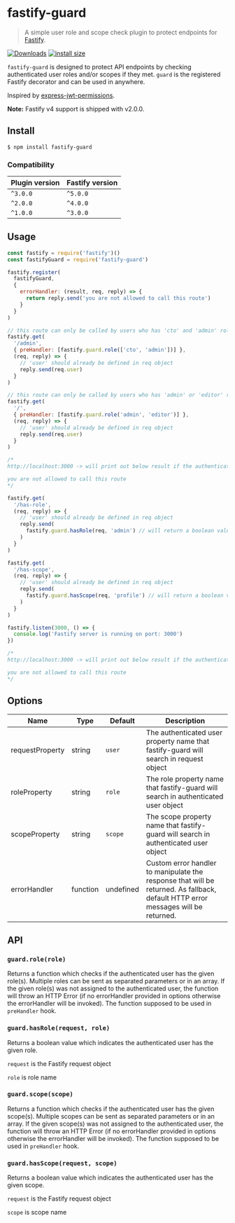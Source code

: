 # fastify-guard
> A simple user role and scope check plugin to protect endpoints for [Fastify](https://github.com/fastify/fastify).

[![Downloads](https://img.shields.io/npm/dm/fastify-guard.svg)](https://npmjs.com/fastify-guard)
[![install size](https://packagephobia.com/badge?p=fastify-guard)](https://packagephobia.com/result?p=fastify-guard)

`fastify-guard` is designed to protect API endpoints by checking authenticated user roles and/or scopes if they met. `guard` is the registered Fastify decorator and can be used in anywhere.

Inspired by [express-jwt-permissions](https://github.com/MichielDeMey/express-jwt-permissions).

**Note:** Fastify v4 support is shipped with v2.0.0.

## Install
```
$ npm install fastify-guard
```

### Compatibility

| Plugin version | Fastify version |
| -------------- |---------------- |
| `^3.0.0`       | `^5.0.0`        |
| `^2.0.0`       | `^4.0.0`        |
| `^1.0.0`       | `^3.0.0`        |

## Usage

```js
const fastify = require('fastify')()
const fastifyGuard = require('fastify-guard')

fastify.register(
  fastifyGuard,
  {
    errorHandler: (result, req, reply) => {
      return reply.send('you are not allowed to call this route')
    }
  }
)

// this route can only be called by users who has 'cto' and 'admin' roles
fastify.get(
  '/admin',
  { preHandler: [fastify.guard.role(['cto', 'admin'])] },
  (req, reply) => {
    // 'user' should already be defined in req object
    reply.send(req.user)
  }
)

// this route can only be called by users who has 'admin' or 'editor' role
fastify.get(
  '/',
  { preHandler: [fastify.guard.role('admin', 'editor')] },
  (req, reply) => {
    // 'user' should already be defined in req object
    reply.send(req.user)
  }
)

/*
http://localhost:3000 -> will print out below result if the authenticated user does not have 'admin' role

you are not allowed to call this route
*/

fastify.get(
  '/has-role',
  (req, reply) => {
    // 'user' should already be defined in req object
    reply.send(
      fastify.guard.hasRole(req, 'admin') // will return a boolean value
    )
  }
)

fastify.get(
  '/has-scope',
  (req, reply) => {
    // 'user' should already be defined in req object
    reply.send(
      fastify.guard.hasScope(req, 'profile') // will return a boolean value
    )
  }
)

fastify.listen(3000, () => {
  console.log('Fastify server is running on port: 3000')
})

/*
http://localhost:3000 -> will print out below result if the authenticated user does not have 'admin' role

you are not allowed to call this route
*/
```

## Options

| Name              | Type       | Default   | Description                                                                                                          |
| ---               | ---        | ---       | ---                                                                                                                  |
| requestProperty   | string     | `user`    | The authenticated user property name that fastify-guard will search in request object                                |
| roleProperty      | string     | `role`    | The role property name that fastify-guard will search in authenticated user object                                   |
| scopeProperty     | string     | `scope`   | The scope property name that fastify-guard will search in authenticated user object                                  |
| errorHandler      | function   | undefined | Custom error handler to manipulate the response that will be returned. As fallback, default HTTP error messages will be returned. |

## API

### `guard.role(role)`

Returns a function which checks if the authenticated user has the given role(s). Multiple roles can be sent as separated parameters or in an array. If the given role(s) was not assigned to the authenticated user, the function will throw an HTTP Error (if no errorHandler provided in options otherwise the errorHandler will be invoked). The function supposed to be used in `preHandler` hook.

### `guard.hasRole(request, role)`

Returns a boolean value which indicates the authenticated user has the given role.

`request` is the Fastify request object

`role` is role name

### `guard.scope(scope)`

Returns a function which checks if the authenticated user has the given scope(s). Multiple scopes can be sent as separated parameters or in an array. If the given scope(s) was not assigned to the authenticated user, the function will throw an HTTP Error (if no errorHandler provided in options otherwise the errorHandler will be invoked). The function supposed to be used in `preHandler` hook.

### `guard.hasScope(request, scope)`

Returns a boolean value which indicates the authenticated user has the given scope.

`request` is the Fastify request object

`scope` is scope name
